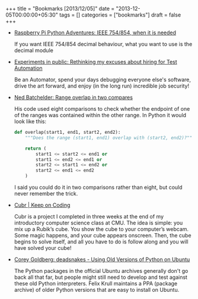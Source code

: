 +++
title = "Bookmarks [2013/12/05]"
date = "2013-12-05T00:00:00+05:30"
tags = []
categories = ["bookmarks"]
draft = false
+++

-   [Raspberry Pi Python Adventures: IEEE 754/854, when it is needed](http://raspberry-python.blogspot.in/2013/10/ieee-754854-when-it-is-needed.html)

    If you want IEEE 754/854 decimal behaviour, what you want to use is
    the decimal module

-   [Experiments in public: Rethinking my excuses about hiring for Test Automation](http://alecmunro.blogspot.in/2013/10/rethinking-my-excuses-about-hiring-for.html)

    Be an Automator, spend your days debugging everyone else's software,
    drive the art forward, and enjoy (in the long run) incredible job
    security!

-   [Ned Batchelder: Range overlap in two compares](http://nedbatchelder.com/blog/201310/range_overlap_in_two_compares.html)

    His code used eight comparisons to check whether the endpoint of one of the ranges was contained within the other range. In Python it would look like this:

    ```python
    def overlap(start1, end1, start2, end2):
        """Does the range (start1, end1) overlap with (start2, end2)?"""

        return (
            start1 <= start2 <= end1 or
            start1 <= end2 <= end1 or
            start2 <= start1 <= end2 or
            start2 <= end1 <= end2
        )

    ```

    I said you could do it in two comparisons rather than eight, but
    could never remember the trick.

-   [Cubr | Keep on Coding](http://cbarker.net/blog/projects/applications/cubr)

    Cubr is a project I completed in three weeks at the end of my
    introductory computer science class at CMU. The idea is simple: you
    mix up a Rubik’s cube. You show the cube to your computer’s
    webcam. Some magic happens, and your cube appears onscreen. Then,
    the cube begins to solve itself, and all you have to do is follow
    along and you will have solved your cube!

-   [Corey Goldberg: deadsnakes - Using Old Versions of Python on Ubuntu](http://coreygoldberg.blogspot.in/2013/10/deadsnakes-using-old-versions-of-python.html)

    The Python packages in the official Ubuntu archives generally don't
    go back all that far, but people might still need to develop and
    test against these old Python interpreters. Felix Krull maintains a
    PPA (package archive) of older Python versions that are easy to
    install on Ubuntu.
